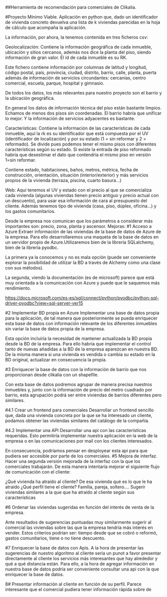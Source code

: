 ##Herramienta de recomendación para comerciales de Clikalia.

#Proyecto Mínimo Viable.
Aplicación en python que, dado un identificador de vivienda concreto devuelva una lista de k viviendas parecidas en la hoja de cálculo que acompaña la aplicación.

La información, por ahora, la tenemos contenida en tres ficheros csv:

Geolocalización: Contiene la información geográfica de cada inmueble, ubicación y sitios cercanos, además nos dice la planta del piso, siendo información de gran valor. El id de cada inmueble es su RK. 

Este fichero contiene información  por columnas de latitud y longitud, código postal, país, provincia, ciudad, distrito, barrio, calle, planta, puerta además de información de servicios circundantes: cercanías, centro comercial, escuela, parque, hospital y gimnasio.

De todos los datos, los más relevantes para nuestro proyecto son el barrio y la ubicación geográfica.

En general los datos de información técnica del piso están bastante limpios. Echamos de menos dos pisos sin coordenadas. El barrio habría que unificar lo mejor. Y la  información de servicios adyacentes es bastante.

Características: Contiene la información de las características de cada inmueble, aquí la rk es su identificador que está compuesta por el UV (identificador de localización) y por su estado (1 = sin reformar y 2 = reformado). Se divide pues podemos tener el mismo pisos con diferentes características según su estado. Si existe la entrada de piso reformado habría que desestimar el dato que contendría el mismo piso en versión 1=sin reformar.

Contiene estado, habitaciones, baños, metros, métrica, fecha de construcción, orientación, situación (interior/exterior) y más servicios propios de la vivienda (terraza, piscina, cuarto basura…)

Web: Aquí tenemos el UV y estado con el precio al que se comercializa cada vivienda (algunas viviendas tienen precio antiguo y precio actual con un descuento), para usar esa información de cara al presupuesto del cliente. Además tenemos tipo de vivienda (casa, piso, dúplex, oficina…) y los gastos comunitarios.






Desde la empresa nos comunican que los parámetros a considerar más importantes son: precio, zona, planta y  ascensor.
Mejoras:
#1 Acceso a Azure
Extraer información de las viviendas de la base de datos de Azure de la empresa. Para  ello desarrollaremos una maqueta de la base de datos en un servidor propio de Azure.Utilizaremos bien de la librería SQLalchemy, bien de la librería pyodbc. 

La primera ya la conocemos y no es mala opción (puede ser conveniente explorar la posibilidad de utilizar la BD a través de Alchemy como una clase con sus métodos). 

La segunda, viendo la documentación (es de microsoft) parece que está muy orientada a la comunicación con Azure y puede que le saquemos más rendimiento.

https://docs.microsoft.com/es-es/sql/connect/python/pyodbc/python-sql-driver-pyodbc?view=sql-server-ver15

#2 Implementar BD propia en Azure
Implementar una base de datos propia para la aplicación, de tal manera que posteriormente se pueda enriquecer esta base de datos con información relevante de los diferentes inmuebles sin variar la base de datos propia de la empresa.

Esta opción incluiría la necesidad de mantener actualizada  la BD propia desde la BD de la empresa. Para ello habría que implementar el control tanto de nuevas añadidas a la BD de la empresa aparezcan en nuestra BD. De la misma manera si una vivienda es vendida o cambia su estado en la BD original, actualizar en consecuencia la propia. 


#3 Enriquecer la base de datos con la información de barrio que nos proporcionan desde clikalia con un shapefile.

Con esta base de datos podremos agrupar de manera precisa nuestros inmuebles y, junto con la información de precio del metro cuadrado por barrio, esta agrupación podrá ser entre viviendas de barrios diferentes pero similares. 

#4.1 Crear un frontend para comerciales
Desarrollar un frontend sencillo que, dada una vivienda concreta por la que se ha interesado un cliente, podamos obtener las viviendas similares del catálogo de la compañía.

#4.2 Implementar una API
Desarrollar una api con las características requeridas. Esto permitiría implementar nuestra aplicación en la web de la empresa o en las comunicaciones por mail con los clientes interesados.

En consecuencia, podríamos pensar en desployear esta api para que pudiera ser accesible por parte de los comerciales. 
#5 Mejora de interfaz.
Hacer una segunda versión mejorada de la interfaz con la que los comerciales trabajarán. De esta manera intentaría mejorar el siguiente flujo de comunicación con el cliente:

¿Qué vivienda ha atraído al cliente?
De esa vivienda qué es lo que  le ha atraído
¿Qué perfil tiene el cliente? Familia, pareja, soltero….
Sugerir viviendas similares a la que que ha atraído al cliente según sus características

#6 Ordenar las viviendas sugeridas en función del interés de venta de la empresa.

Ante resultados de sugerencias puntuadas muy similarmente sugerir al comercial las viviendas sobre las que la empresa tendría más interés en vender. Estos criterios podrían ser: tiempo desde que se cobró o reformó, gastos comunitarios, tiene o no tiene descuento.

#7 Enriquecer la base de datos con Apis. 
A la hora de presentar las sugerencias de nuestro algoritmo al cliente sería un punot a favor presentar directamente al cliente los servicios más interesantes que hay alrededor y qué a qué distancia están. Para ello, a la hora de agregar información en nuestra base de datos podría ser conveniente consultar una api con la que enriquecer la base de datos. 

8# Presentar información al cliente en función de su perfil.
Parece interesante que el comercial pudiera tener  información rápida sobre de 

